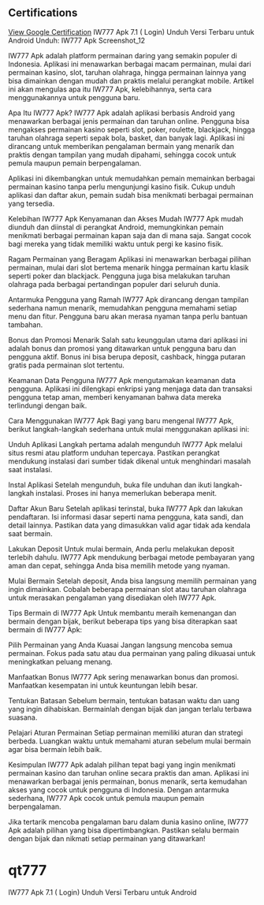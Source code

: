 ## Certifications
[View Google Certification](googleb0cf24e7ce6a13b5.html)
IW777 Apk 7.1 ( Login) Unduh Versi Terbaru untuk Android
Unduh: IW777 Apk
Screenshot_12

IW777 Apk adalah platform permainan daring yang semakin populer di Indonesia. Aplikasi ini menawarkan berbagai macam permainan, mulai dari permainan kasino, slot, taruhan olahraga, hingga permainan lainnya yang bisa dimainkan dengan mudah dan praktis melalui perangkat mobile. Artikel ini akan mengulas apa itu IW777 Apk, kelebihannya, serta cara menggunakannya untuk pengguna baru.

Apa Itu IW777 Apk?
IW777 Apk adalah aplikasi berbasis Android yang menawarkan berbagai jenis permainan dan taruhan online. Pengguna bisa mengakses permainan kasino seperti slot, poker, roulette, blackjack, hingga taruhan olahraga seperti sepak bola, basket, dan banyak lagi. Aplikasi ini dirancang untuk memberikan pengalaman bermain yang menarik dan praktis dengan tampilan yang mudah dipahami, sehingga cocok untuk pemula maupun pemain berpengalaman.

Aplikasi ini dikembangkan untuk memudahkan pemain memainkan berbagai permainan kasino tanpa perlu mengunjungi kasino fisik. Cukup unduh aplikasi dan daftar akun, pemain sudah bisa menikmati berbagai permainan yang tersedia.

Kelebihan IW777 Apk
Kenyamanan dan Akses Mudah
IW777 Apk mudah diunduh dan diinstal di perangkat Android, memungkinkan pemain menikmati berbagai permainan kapan saja dan di mana saja. Sangat cocok bagi mereka yang tidak memiliki waktu untuk pergi ke kasino fisik.

Ragam Permainan yang Beragam
Aplikasi ini menawarkan berbagai pilihan permainan, mulai dari slot bertema menarik hingga permainan kartu klasik seperti poker dan blackjack. Pengguna juga bisa melakukan taruhan olahraga pada berbagai pertandingan populer dari seluruh dunia.

Antarmuka Pengguna yang Ramah
IW777 Apk dirancang dengan tampilan sederhana namun menarik, memudahkan pengguna memahami setiap menu dan fitur. Pengguna baru akan merasa nyaman tanpa perlu bantuan tambahan.

Bonus dan Promosi Menarik
Salah satu keunggulan utama dari aplikasi ini adalah bonus dan promosi yang ditawarkan untuk pengguna baru dan pengguna aktif. Bonus ini bisa berupa deposit, cashback, hingga putaran gratis pada permainan slot tertentu.

Keamanan Data Pengguna
IW777 Apk mengutamakan keamanan data pengguna. Aplikasi ini dilengkapi enkripsi yang menjaga data dan transaksi pengguna tetap aman, memberi kenyamanan bahwa data mereka terlindungi dengan baik.

Cara Menggunakan IW777 Apk
Bagi yang baru mengenal IW777 Apk, berikut langkah-langkah sederhana untuk mulai menggunakan aplikasi ini:

Unduh Aplikasi
Langkah pertama adalah mengunduh IW777 Apk melalui situs resmi atau platform unduhan tepercaya. Pastikan perangkat mendukung instalasi dari sumber tidak dikenal untuk menghindari masalah saat instalasi.

Instal Aplikasi
Setelah mengunduh, buka file unduhan dan ikuti langkah-langkah instalasi. Proses ini hanya memerlukan beberapa menit.

Daftar Akun Baru
Setelah aplikasi terinstal, buka IW777 Apk dan lakukan pendaftaran. Isi informasi dasar seperti nama pengguna, kata sandi, dan detail lainnya. Pastikan data yang dimasukkan valid agar tidak ada kendala saat bermain.

Lakukan Deposit
Untuk mulai bermain, Anda perlu melakukan deposit terlebih dahulu. IW777 Apk mendukung berbagai metode pembayaran yang aman dan cepat, sehingga Anda bisa memilih metode yang nyaman.

Mulai Bermain
Setelah deposit, Anda bisa langsung memilih permainan yang ingin dimainkan. Cobalah beberapa permainan slot atau taruhan olahraga untuk merasakan pengalaman yang disediakan oleh IW777 Apk.

Tips Bermain di IW777 Apk
Untuk membantu meraih kemenangan dan bermain dengan bijak, berikut beberapa tips yang bisa diterapkan saat bermain di IW777 Apk:

Pilih Permainan yang Anda Kuasai
Jangan langsung mencoba semua permainan. Fokus pada satu atau dua permainan yang paling dikuasai untuk meningkatkan peluang menang.

Manfaatkan Bonus
IW777 Apk sering menawarkan bonus dan promosi. Manfaatkan kesempatan ini untuk keuntungan lebih besar.

Tentukan Batasan
Sebelum bermain, tentukan batasan waktu dan uang yang ingin dihabiskan. Bermainlah dengan bijak dan jangan terlalu terbawa suasana.

Pelajari Aturan Permainan
Setiap permainan memiliki aturan dan strategi berbeda. Luangkan waktu untuk memahami aturan sebelum mulai bermain agar bisa bermain lebih baik.

Kesimpulan
IW777 Apk adalah pilihan tepat bagi yang ingin menikmati permainan kasino dan taruhan online secara praktis dan aman. Aplikasi ini menawarkan berbagai jenis permainan, bonus menarik, serta kemudahan akses yang cocok untuk pengguna di Indonesia. Dengan antarmuka sederhana, IW777 Apk cocok untuk pemula maupun pemain berpengalaman.

Jika tertarik mencoba pengalaman baru dalam dunia kasino online, IW777 Apk adalah pilihan yang bisa dipertimbangkan. Pastikan selalu bermain dengan bijak dan nikmati setiap permainan yang ditawarkan!
# qt777
IW777 Apk 7.1 ( Login) Unduh Versi Terbaru untuk Android
